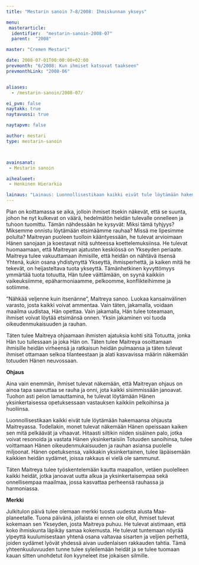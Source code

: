 ```yaml
---
title: "Mestarin sanoin 7–8/2008: Ihmiskunnan ykseys"

menu:
 masterarticle:
  identifier:  "mestarin-sanoin-2008-07"
  parent:  "2008"

master: "Cremen Mestari"

date: 2008-07-01T00:00:00+02:00
prevmonth: "6/2008: Kun ihmiset katsovat taakseen"
prevmonthLink: "2008-06"


aliases:
  - /mestarin-sanoin/2008-07/

ei_pvm: false
naytakk: true
naytavuosi: true

naytapvm: false

author: mestari
type: mestarin-sanoin



avainsanat:
 - Mestarin sanoin

aihealueet:
 - Henkinen Hierarkia

lainaus: "Lainaus: Luonnollisestikaan kaikki eivät tule löytämään hakemaansa ohjausta Maitreyassa. Todellakin, monet tulevat näkemään Hänen opeissaan kaiken sen mitä pelkäävät ja vihaavat. Hitaasti siltikin niiden sisäinen palo, jotka voivat resonoida ja vastata Hänen yksinkertaisiin Totuuden sanoihinsa, tulee voittamaan Hänen oikeudenmukaisuuden ja rauhan asiansa puolelle miljoonat. Hänen opetuksensa, vaikkakin yksinkertainen, tulee läpäisemään kaikkien heidän sydämet, joissa rakkaus ei vielä ole sammunut."
---
```

<p>Pian on koittamassa se aika, jolloin ihmiset itsekin näkevät, että se suunta, johon he nyt kulkevat on väärä, hedelmätön heidän tulevalle onnelleen ja tuhoon tuomittu. Tämän nähdessään he kysyvät: Miksi tämä tyhjyys? Miksemme onnistu löytämään etsimäämme rauhaa? Missä me lipesimme polulta? Maitreyan puoleen tuolloin kääntyessään, he tulevat arvioimaan Hänen sanojaan ja koestavat niitä suhteessa koettelemuksiinsa. He tulevat huomaamaan, että Maitreyan ajatusten keskiössä on Ykseyden periaate. Maitreya tulee vakuuttamaan ihmisille, että heidän on nähtävä itsensä Yhtenä, kukin osana yhdistynyttä Ykseyttä, ihmisperhettä, ja kaiken mitä he tekevät, on heijasteltava tuota ykseyttä. Tämänhetkinen kyvyttömyys ymmärtää tuota totuutta, Hän tulee väittämään, on syynä kaikkiin vaikeuksiimme, epäharmoniaamme, pelkoomme, konflikteihimme ja sotiimme.</p>
<p>”Nähkää veljenne kuin itsenänne”, Maitreya sanoo. Luokaa kansainvälinen varasto, josta kaikki voivat ammentaa. Vain täten, jakamalla, voidaan maailma uudistaa, Hän opettaa. Vain jakamalla, Hän tulee toteamaan, ihmiset voivat löytää etsimänsä onnen. Yksin jakaminen voi tuoda oikeudenmukaisuuden ja rauhan.</p>
<p>Täten tulee Maitreya ohjaamaan ihmisten ajatuksia kohti sitä Totuutta, jonka Hän tuo tullessaan ja joka Hän on. Täten tulee Maitreya osoittamaan ihmisille heidän virheensä ja ratkaisun heidän pulmaansa ja täten tulevat ihmiset ottamaan selkoa tilanteestaan ja alati kasvavissa määrin näkemään totuuden Hänen neuvossaan.</p>
<p><strong>Ohjaus</strong></p>
<p>Aina vain enemmän, ihmiset tulevat näkemään, että Maitreyan ohjaus on ainoa tapa saavuttaa se rauha ja onni, jota kaikki sisimmissään janoavat. Tuohon asti pelon lamauttamina, he tulevat löytämään Hänen yksinkertaisessa opetuksessaan vastauksen kaikkiin pelkoihinsa ja huoliinsa.</p>
<p>Luonnollisestikaan kaikki eivät tule löytämään hakemaansa ohjausta Maitreyassa. Todellakin, monet tulevat näkemään Hänen opeissaan kaiken sen mitä pelkäävät ja vihaavat. Hitaasti siltikin niiden sisäinen palo, jotka voivat resonoida ja vastata Hänen yksinkertaisiin Totuuden sanoihinsa, tulee voittamaan Hänen oikeudenmukaisuuden ja rauhan asiansa puolelle miljoonat. Hänen opetuksensa, vaikkakin yksinkertainen, tulee läpäisemään kaikkien heidän sydämet, joissa rakkaus ei vielä ole sammunut.</p>
<p>Täten Maitreya tulee työskentelemään kautta maapallon, vetäen puolelleen kaikki heidät, jotka janoavat uutta alkua ja yksinkertaisempaa sekä onnellisempaa maailmaa, jossa kasvattaa perheensä rauhassa ja harmoniassa.</p>
<p><strong>Merkki</strong></p>
<p>Julkitulon päivä tulee olemaan merkki tuosta uudesta alusta Maa-planeetalle. Tuona päivänä, jollaista ei ennen ole ollut, ihmiset tulevat kokemaan sen Ykseyden, josta Maitreya puhuu. He tulevat aistimaan, että koko ihmiskunta läpikäy samaa kokemusta. He tulevat tuntemaan nöyrää ylpeyttä kuulumisestaan yhtenä osana valtavaa sisarten ja veljien perhettä, joiden sydämet lyövät yhdessä aivan uudenlaisen rakkauden tahtia. Tämä yhteenkuuluvuuden tunne tulee syleilemään heidät ja se tulee tuomaan kauan sitten unohdetut ilon kyyneleet itse jokaisen silmille.</p>